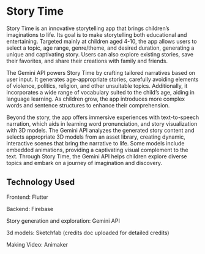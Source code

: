 # Story Time 
Story Time is an innovative storytelling app that brings children’s imaginations to life. Its goal is to make storytelling both educational and entertaining. Targeted mainly at children aged 4-10, the app allows users to select a topic, age range, genre/theme, and desired duration, generating a unique and captivating story. Users can also explore existing stories, save their favorites, and share their creations with family and friends.

The Gemini API powers Story Time by crafting tailored narratives based on user input. It generates age-appropriate stories, carefully avoiding elements of violence, politics, religion, and other unsuitable topics. Additionally, it incorporates a wide range of vocabulary suited to the child’s age, aiding in language learning. As children grow, the app introduces more complex words and sentence structures to enhance their comprehension.

Beyond the story, the app offers immersive experiences with text-to-speech narration, which aids in learning word pronunciation, and story visualization with 3D models. The Gemini API analyzes the generated story content and selects appropriate 3D models from an asset library, creating dynamic, interactive scenes that bring the narrative to life. Some models include embedded animations, providing a captivating visual complement to the text. Through Story Time, the Gemini API helps children explore diverse topics and embark on a journey of imagination and discovery.

## Technology Used

Frontend: Flutter 

Backend: Firebase

Story generation and exploration: Gemini API

3d models: Sketchfab (credits doc uploaded for detailed credits)

Making Video: Animaker

